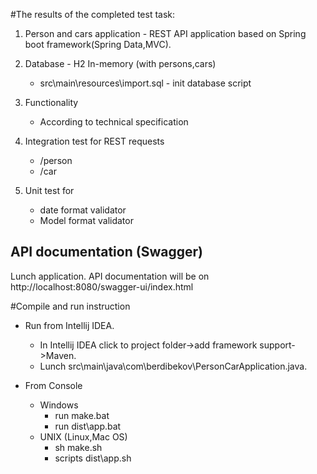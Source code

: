 
 #The results of the completed test task:
 
 1. Person and cars application - REST API application based on Spring boot framework(Spring Data,MVC).
   
 1. Database - H2 In-memory (with persons,cars)
    - src\main\resources\import.sql - init database script    
 1. Functionality 
    - According to technical specification
    
 1. Integration test for REST requests
    - /person 
    - /car
 
 1. Unit test for 
    - date format validator
    - Model format validator
 
  
 API documentation (Swagger)  
 -
 Lunch application. API documentation will be on http://localhost:8080/swagger-ui/index.html
 
#Compile and run instruction


- Run from Intellij IDEA.
    - In Intellij IDEA click to project folder->add framework support->Maven.
    - Lunch src\main\java\com\berdibekov\PersonCarApplication.java.

- From Console 
    - Windows
        - run make.bat
        - run dist\app.bat
    - UNIX (Linux,Mac OS)     
        - sh make.sh
        - scripts dist\app.sh
 
